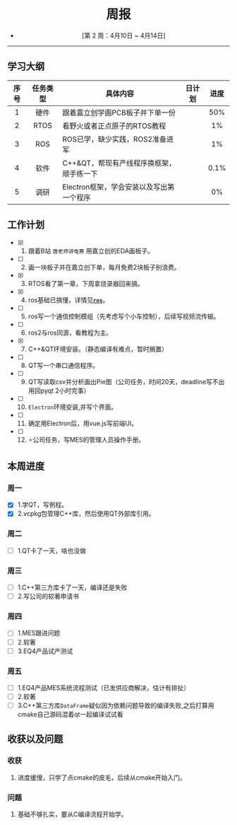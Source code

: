 # <center> 周报 
- <center>[第 2 周：4月10日 ~ 4月14日]  

***

## 学习大纲
|序号|任务类型|具体内容|日计划|进度|
|:--:|:-----:|-------|:----:|:--:|
|1 |硬件 |跟着嘉立创学画PCB板子并下单一份 |  | 50% |
|2 |RTOS |看野火或者正点原子的RTOS教程 |  | 1% | 
|3 |ROS |ROS已学，缺少实践，ROS2准备进军 |  | 1% |
|4 |软件 |C++&QT，帮现有产线程序换框架，顺手练一下 |  | 0.1% |
|5 |调研 |Electron框架，学会安装以及写出第一个程序 |  | 0% | 

## 工作计划

- [x] 1. 跟着B站 `唐老师讲电赛` 用嘉立创的EDA画板子。
- [ ] 2. 画一块板子并在嘉立创下单，每月免费2块板子别浪费。
- [x] 3. RTOS看了第一章，下周拿烧录器回来搞。
- [x] 4. ros基础已搞懂，详情见[**`ros`**](/ROS%E6%9C%BA%E5%99%A8%E4%BA%BA/ROS.md)。
- [ ] 5. ros写一个通信控制模组（先考虑写个小车控制），后续写视频流传输。
- [ ] 6. ros2与ros同源，看教程为主。
- [x] 7. C++&QT环境安装。（静态编译有难点，暂时搁置）
- [ ] 8. QT写一个串口通信程序。
- [ ] 9. QT写读取csv并分析画出Pie图（公司任务，时间20天，deadline写不出用回pyqt 2小时完事）
- [ ] 10. `Electron`环境安装,并写个界面。
- [ ] 11. 确定用Electron后，用vue.js写前端UI。
- [ ] 12. ⭐公司任务，写MES的管理人员操作手册。

## 本周进度

### 周一
- [x] 1.学QT，写例程。
- [x] 2.vcpkg包管理C++库，然后使用QT外部库引用。

### 周二
- [ ] 1.QT卡了一天，啥也没做

### 周三
- [ ] 1.C++第三方库卡了一天，编译还是失败
- [ ] 2.写公司的软著申请书

### 周四
- [ ] 1.MES跟进问题
- [ ] 2.软著
- [ ] 3.EQ4产品试产测试

### 周五
- [ ] 1.EQ4产品MES系统流程测试（已发供应商解决，估计有排扯）
- [ ] 2.软著
- [ ] 3.C++第三方库`DataFrame`疑似因为依赖问题导致的编译失败,之后打算用cmake自己源码混着qt一起编译试试看
## 收获以及问题
### 收获
1. 进度缓慢，只学了点cmake的皮毛，后续从cmake开始入门。


### 问题
1. 基础不够扎实，要从C编译流程开始学。
